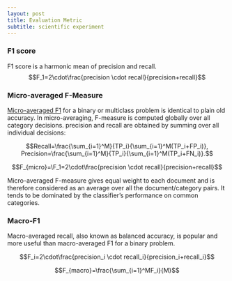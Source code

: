 ```yaml
---
layout: post
title: Evaluation Metric
subtitle: scientific experiment
---
```



<script type="text/javascript" src="http://cdn.mathjax.org/mathjax/latest/MathJax.js?config=default"></script>

### F1 score ###

F1 score is a harmonic mean of precision and recall. $$F_1=2\cdot\frac{precision \cdot recall}{precision+recall}$$

### Micro-averaged F-Measure ###

[Micro-averaged F1](http://citeseerx.ist.psu.edu/viewdoc/download?doi=10.1.1.104.8244&rep=rep1&type=pdf "original paper") for a binary or multiclass problem is identical to plain old accuracy. In micro-averaging, F-measure is computed globally over all category decisions. precision and recall are obtained by summing over all individual decisions:

$$Recall=\frac{\sum_{i=1}^M}{TP_i}{\sum_{i=1}^M(TP_i+FP_i)}, Precision=\frac{\sum_{i=1}^M}{TP_i}{\sum_{i=1}^M(TP_i+FN_i)}.$$


$$F_{micro}=\F_1=2\cdot\frac{precision \cdot recall}{precision+recall}$$

Micro-averaged F-measure gives equal weight to each document and is therefore considered as an average over all the document/category pairs. It tends to be dominated by the classifier’s performance on common categories.

### Macro-F1 ###

Macro-averaged recall, also known as balanced accuracy, is popular and more useful than macro-averaged F1 for a binary problem.

$$F_i=2\cdot\frac{precision_i \cdot recall_i}{precision_i+recall_i}$$

$$F_{macro}=\frac{\sum_{i=1}^MF_i}{M}$$
